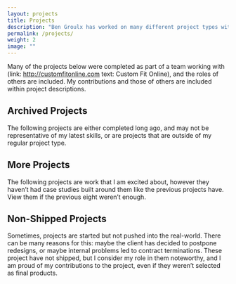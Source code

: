 ```yaml
---
layout: projects
title: Projects
description: "Ben Groulx has worked on many different project types with various clients. View projects in web design, web development, design strategy, user interface design, user experience design, and more."
permalink: /projects/
weight: 2
image: ""
---
```


Many of the projects below were completed as part of a team working with (link: http://customfitonline.com text: Custom Fit Online), and the roles of others are included. My contributions and those of others are included within project descriptions.

## Archived Projects

The following projects are either completed long ago, and may not be representative of my latest skills, or are projects that are outside of my regular project type.


## More Projects

The following projects are work that I am excited about, however they haven’t had case studies built around them like the previous projects have. View them if the previous eight weren’t enough.

## Non-Shipped Projects

Sometimes, projects are started but not pushed into the real-world. There can be many reasons for this: maybe the client has decided to postpone redesigns, or maybe internal problems led to contract terminations. These project have not shipped, but I consider my role in them noteworthy, and I am proud of my contributions to the project, even if they weren’t selected as final products.
